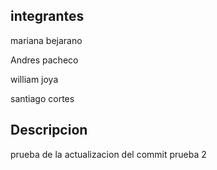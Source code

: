 ## integrantes
mariana bejarano

Andres pacheco

william joya

santiago cortes



## Descripcion

prueba de la actualizacion del commit prueba 2